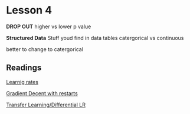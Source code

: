 # Lesson 4

**DROP OUT**
higher vs lower p value

**Structured Data**
Stuff youd find in data tables
catergorical vs continuous 

better to change to catergorical



## Readings
[Learnig rates](https://techburst.io/improving-the-way-we-work-with-learning-rate-5e99554f163b)

[Gradient Decent with restarts](https://medium.com/38th-street-studios/exploring-stochastic-gradient-descent-with-restarts-sgdr-fa206c38a74e)

[Transfer Learning/Differential LR](https://towardsdatascience.com/transfer-learning-using-differential-learning-rates-638455797f00)